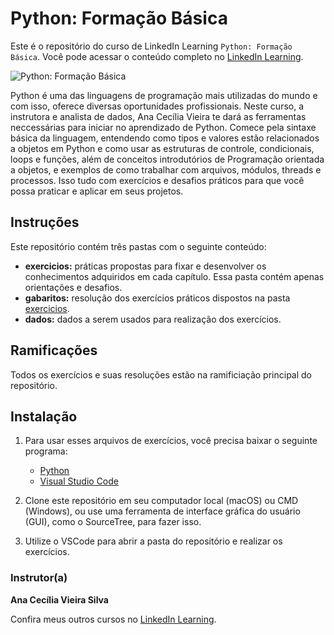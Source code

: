 # Python: Formação Básica
Este é o repositório do curso de LinkedIn Learning `Python: Formação Básica`. Você pode acessar o conteúdo completo no [LinkedIn Learning][lil-course-url].

![Python: Formação Básica][lil-thumbnail-url] 


Python é uma das linguagens de programação mais utilizadas do mundo e com isso, oferece diversas oportunidades profissionais. Neste curso, a instrutora e analista de dados, Ana Cecília Vieira te dará as ferramentas neccessárias para iniciar no aprendizado de Python. Comece pela sintaxe básica da linguagem, entendendo como tipos e valores estão relacionados a objetos em Python e como usar as estruturas de controle, condicionais, loops e funções, além de conceitos introdutórios de Programação orientada a objetos, e exemplos de como trabalhar com arquivos, módulos, threads e processos. Isso tudo com exercícios e desafios práticos para que você possa praticar e aplicar em seus projetos.	

## Instruções 


Este repositório contém três pastas com o seguinte conteúdo:

- **exercicios:** práticas propostas para fixar e desenvolver os conhecimentos adquiridos em cada capítulo. Essa pasta contém apenas orientações e desafios.
- **gabaritos:** resolução dos exercícios práticos dispostos na pasta [exercicios](exercicios/).
- **dados:** dados a serem usados para realização dos exercícios.


## Ramificações 
Todos os exercícios e suas resoluções estão na ramificiação principal do repositório.

## Instalação
1. Para usar esses arquivos de exercícios, você precisa baixar o seguinte programa: 
	- [Python](https://www.python.org/)
	- [Visual Studio Code](https://code.visualstudio.com/)
	
2. Clone este repositório em seu computador local (macOS) ou CMD (Windows), ou use uma ferramenta de interface gráfica do usuário (GUI), como o SourceTree, para fazer isso. 
3. Utilize o VSCode para abrir a pasta do repositório e realizar os exercícios.

### Instrutor(a)

**Ana Cecília Vieira Silva**

Confira meus outros cursos no [LinkedIn Learning](https://www.linkedin.com/learning/instructors/ana-cecilia-vieira).

[0]: # (Replace these placeholder URLs with actual course URLs)
[lil-course-url]: https://www.linkedin.com/learning/python-formacao-basica
[lil-thumbnail-url]: https://media.licdn.com/dms/image/D560DAQGRrYADlh4xWA/learning-public-crop_675_1200/0/1680857390745?e=2147483647&v=beta&t=82QCrJmPSbM2qB_agp3qVBiP9q-QDyits93MX8xwQIo


[1]: # (End of BP-Instruction ###############################################################################################)
